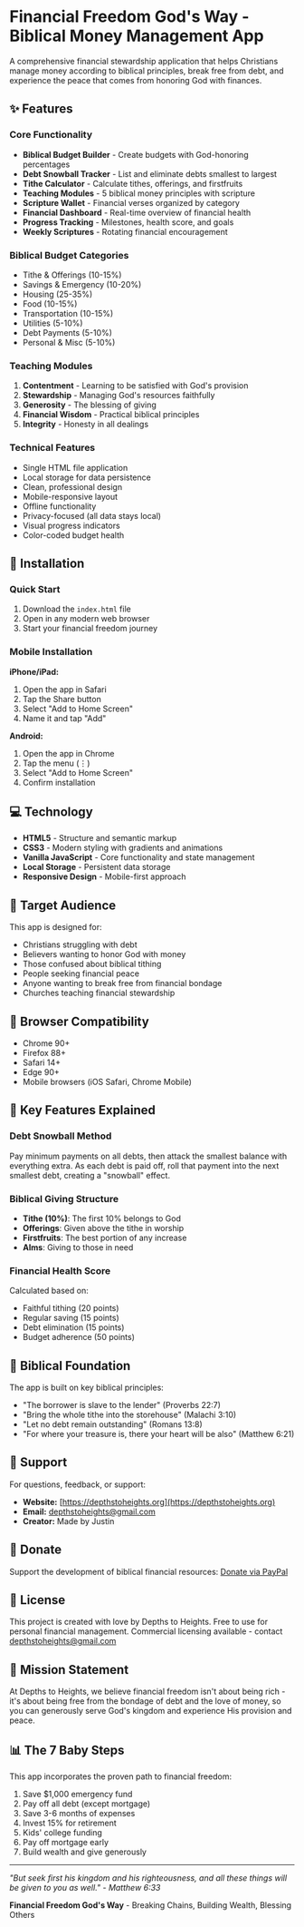 # Financial Freedom God's Way - Biblical Money Management App

A comprehensive financial stewardship application that helps Christians manage money according to biblical principles, break free from debt, and experience the peace that comes from honoring God with finances.

## ✨ Features

### Core Functionality
- **Biblical Budget Builder** - Create budgets with God-honoring percentages
- **Debt Snowball Tracker** - List and eliminate debts smallest to largest
- **Tithe Calculator** - Calculate tithes, offerings, and firstfruits
- **Teaching Modules** - 5 biblical money principles with scripture
- **Scripture Wallet** - Financial verses organized by category
- **Financial Dashboard** - Real-time overview of financial health
- **Progress Tracking** - Milestones, health score, and goals
- **Weekly Scriptures** - Rotating financial encouragement

### Biblical Budget Categories
- Tithe & Offerings (10-15%)
- Savings & Emergency (10-20%)
- Housing (25-35%)
- Food (10-15%)
- Transportation (10-15%)
- Utilities (5-10%)
- Debt Payments (5-10%)
- Personal & Misc (5-10%)

### Teaching Modules
1. **Contentment** - Learning to be satisfied with God's provision
2. **Stewardship** - Managing God's resources faithfully
3. **Generosity** - The blessing of giving
4. **Financial Wisdom** - Practical biblical principles
5. **Integrity** - Honesty in all dealings

### Technical Features
- Single HTML file application
- Local storage for data persistence
- Clean, professional design
- Mobile-responsive layout
- Offline functionality
- Privacy-focused (all data stays local)
- Visual progress indicators
- Color-coded budget health

## 🚀 Installation

### Quick Start
1. Download the `index.html` file
2. Open in any modern web browser
3. Start your financial freedom journey

### Mobile Installation
**iPhone/iPad:**
1. Open the app in Safari
2. Tap the Share button
3. Select "Add to Home Screen"
4. Name it and tap "Add"

**Android:**
1. Open the app in Chrome
2. Tap the menu (⋮)
3. Select "Add to Home Screen"
4. Confirm installation

## 💻 Technology

- **HTML5** - Structure and semantic markup
- **CSS3** - Modern styling with gradients and animations
- **Vanilla JavaScript** - Core functionality and state management
- **Local Storage** - Persistent data storage
- **Responsive Design** - Mobile-first approach

## 🎯 Target Audience

This app is designed for:
- Christians struggling with debt
- Believers wanting to honor God with money
- Those confused about biblical tithing
- People seeking financial peace
- Anyone wanting to break free from financial bondage
- Churches teaching financial stewardship

## 📱 Browser Compatibility

- Chrome 90+
- Firefox 88+
- Safari 14+
- Edge 90+
- Mobile browsers (iOS Safari, Chrome Mobile)

## 🌟 Key Features Explained

### Debt Snowball Method
Pay minimum payments on all debts, then attack the smallest balance with everything extra. As each debt is paid off, roll that payment into the next smallest debt, creating a "snowball" effect.

### Biblical Giving Structure
- **Tithe (10%)**: The first 10% belongs to God
- **Offerings**: Given above the tithe in worship
- **Firstfruits**: The best portion of any increase
- **Alms**: Giving to those in need

### Financial Health Score
Calculated based on:
- Faithful tithing (20 points)
- Regular saving (15 points)
- Debt elimination (15 points)
- Budget adherence (50 points)

## 📖 Biblical Foundation

The app is built on key biblical principles:
- "The borrower is slave to the lender" (Proverbs 22:7)
- "Bring the whole tithe into the storehouse" (Malachi 3:10)
- "Let no debt remain outstanding" (Romans 13:8)
- "For where your treasure is, there your heart will be also" (Matthew 6:21)

## 🤝 Support

For questions, feedback, or support:
- **Website:** [https://depthstoheights.org](https://depthstoheights.org)
- **Email:** depthstoheights@gmail.com
- **Creator:** Made by Justin

## 💝 Donate

Support the development of biblical financial resources:
[Donate via PayPal](https://www.paypal.com/donate/?hosted_button_id=8GRE7B8C3TP2U)

## 📄 License

This project is created with love by Depths to Heights.
Free to use for personal financial management.
Commercial licensing available - contact depthstoheights@gmail.com

## 🙏 Mission Statement

At Depths to Heights, we believe financial freedom isn't about being rich - it's about being free from the bondage of debt and the love of money, so you can generously serve God's kingdom and experience His provision and peace.

## 📊 The 7 Baby Steps

This app incorporates the proven path to financial freedom:
1. Save $1,000 emergency fund
2. Pay off all debt (except mortgage)
3. Save 3-6 months of expenses
4. Invest 15% for retirement
5. Kids' college funding
6. Pay off mortgage early
7. Build wealth and give generously

---

*"But seek first his kingdom and his righteousness, and all these things will be given to you as well." - Matthew 6:33*

**Financial Freedom God's Way** - Breaking Chains, Building Wealth, Blessing Others
